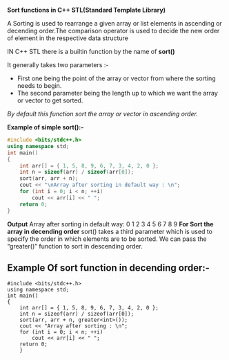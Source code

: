 **Sort functions in C++ STL(Standard Template Library)**

A Sorting is used to rearrange a given array or list elements in ascending or decending order.The comparison operator is used to decide the new order of element in the respective data structure

IN C++ STL there is a builtin function by the name of  **sort()**

It generally takes two parameters :- 

* First one being the point of the array or vector from where the sorting needs to begin.
* The second parameter being the length up to which we want the array or vector to get sorted.

*By default this function sort the array or vector in ascending order.*

**Example of simple sort():-**
```cpp
#include <bits/stdc++.h>
using namespace std;
int main()
{
	int arr[] = { 1, 5, 8, 9, 6, 7, 3, 4, 2, 0 };
	int n = sizeof(arr) / sizeof(arr[0]);
	sort(arr, arr + n);
	cout << "\nArray after sorting in default way : \n";
	for (int i = 0; i < n; ++i)
		cout << arr[i] << " ";
	return 0;
}
```

**Output**
Array after sorting in default way: 
0 1 2 3 4 5 6 7 8 9
**For Sort the array in decending order**
sort() takes a third parameter which is used to specify the order in which elements are to be sorted. We can pass the “greater()” function to sort in descending order.
## **Example Of sort function in decending order:-**

```
#include <bits/stdc++.h>
using namespace std;
int main()
{
	int arr[] = { 1, 5, 8, 9, 6, 7, 3, 4, 2, 0 };
	int n = sizeof(arr) / sizeof(arr[0]);
	sort(arr, arr + n, greater<int>());
	cout << "Array after sorting : \n";
	for (int i = 0; i < n; ++i)
		cout << arr[i] << " ";
	return 0;
	}
```

